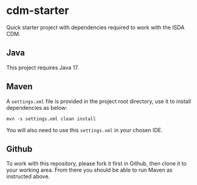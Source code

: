 # cdm-starter
Quick starter project with dependencies required to work with the ISDA CDM.

## Java
This project requires Java 17.

## Maven
A `settings.xml` file is provided in the project root directory, use it to install dependencies as below:

```
mvn -s settings.xml clean install
```
You will also need to use this `settings.xml` in your chosen IDE.

## Github
To work with this repository, please fork it first in Github, then clone it to your working area. From there you should be able to run Maven as instructed above.
